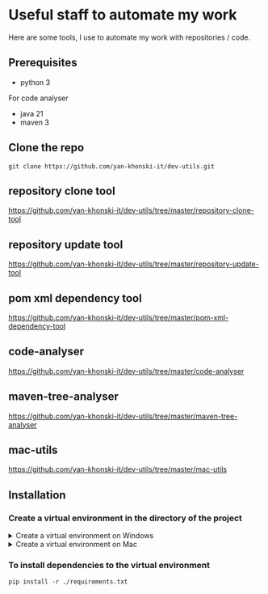 # Useful staff to automate my work
Here are some tools, I use to automate my work with repositories / code.

## Prerequisites
- python 3

For code analyser
- java 21
- maven 3

## Clone the repo
```shell
git clone https://github.com/yan-khonski-it/dev-utils.git
```

## repository clone tool
https://github.com/yan-khonski-it/dev-utils/tree/master/repository-clone-tool

## repository update tool
https://github.com/yan-khonski-it/dev-utils/tree/master/repository-update-tool

## pom xml dependency tool
https://github.com/yan-khonski-it/dev-utils/tree/master/pom-xml-dependency-tool

## code-analyser
https://github.com/yan-khonski-it/dev-utils/tree/master/code-analyser

## maven-tree-analyser
https://github.com/yan-khonski-it/dev-utils/tree/master/maven-tree-analyser

## mac-utils
https://github.com/yan-khonski-it/dev-utils/tree/master/mac-utils


## Installation
### Create a virtual environment in the directory of the project

<details>
  <summary>Create a virtual environment on Windows</summary>

#### Windows
https://docs.python.org/3/library/venv.html

Install virtual environment tool if not installed
```commandline
pip install virtualenv
```

Create a new virtual environment
```commandline
python -m venv virtual_environment 
```

Activate the virtual environment
```text
.\virtual_environment\Scripts\activate
```

The output will be:
```text
(virtual_environment) PS {PATH}\dev-utils>
```

To deactivate the virtual environment
https://stackoverflow.com/questions/990754/how-to-leave-exit-deactivate-a-python-virtualenv
```commandline
deactivate
```
</details>

<details>
  <summary>Create a virtual environment on Mac</summary>

#### Mac
https://mnzel.medium.com/how-to-activate-python-venv-on-a-mac-a8fa1c3cb511

Install virtual environment if not installed
```shell
python3 -m pip install --user virtualenv
```

Create a virtual environment
```shell
python3 -m venv virtual_environment
```

Activate the virtual environment
```shell
source virtual_environment/bin/activate
```

To deactivate the virtual environment
https://stackoverflow.com/questions/990754/how-to-leave-exit-deactivate-a-python-virtualenv
```shell
deactivate
```
</details>



### To install dependencies to the virtual environment
```commandline
pip install -r ./requirements.txt
```